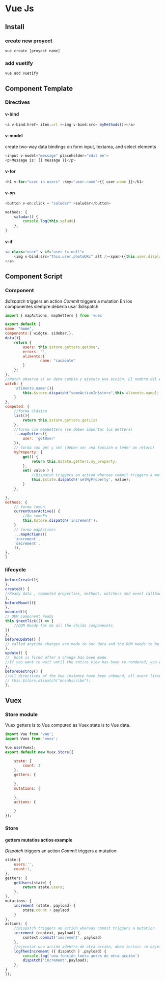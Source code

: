 # Vue Js

## Install

### create new proyect

`vue create [proyect name]`

### add vuetify 
`vue add vuetify`

## Component Template
### Directives
#### v-bind
```javascript
<a v-bind:href= item.url ><img v-bind:src= myMethods()></a>
```

#### v-model
create two-way data bindings on form input, textarea, and select elements

```javascript
<input v-model="message" placeholder="edit me">
<p>Message is: {{ message }}</p>
```

#### v-for
```javascript
<h1 v-for="user in users" :key="user.name">{{ user.name }}</h1>
```

#### v-on
```javascript
<button v-on:click = "saludar" >saludar</button>
```

```javascript
methods: {
	saludar() {
		console.log(this.saludo)
	},
}
```
#### v-if
```javascript
<a class="user" v-if="user != null">
	<img v-bind:src="this.user.photoURL" alt /><span>{{this.user.displayName}}</span>
</a>
```

## Component Script

### Component
*$dispatch* triggers an action 
*Commit* triggers a mutation
En los componentes siempre debería usar $dispatch

```javascript
import { mapActions, mapGetters } from 'vuex'

export default {
name: "home",
components:{ widgte, sidebar,},
data(){
	return {
		users: this.$store.getters.getUser,
		errors: "",
		alimento:{
				name: "cacaoate"
		}
	};
},
//Watch observa si un dato cambia y ejecuta una acción. El nombre del watch es igual al dato observado.
watch: {
	'alimento.name'(){
		this.$store.dispatch("someActionIn$store",this.alimento.name);
	}
},
computed: {
	//forma clásica
	list(){ 
		return this.$store.getters.getList
	},
	//forma con mapGetters (se deben importar los Getters)
	...mapGetters({
		user: 'getUser'
	}),
	// forma con get y set (deben ser una función o tener un return)
	myProperty: {
		get() {
			return this.$state.getters.my_property;
		},
		set( value ) {
			//Dispatch triggers an action whereas commit triggers a mutation
			this.$state.dispatch('setMyProperty', value);
		}
	},

},
methods: {
	// forma común
	currentUserActive() {
		//Do someFn
		this.$store.dispatch('increment');
	}
	// forma mapActions
	...mapActions([
	'increment',
	'decrement',
	]),
},		
}

```

### lifecycle 

```javascript
beforeCreate(){
},
created() {
//Ready data , computed properties, methods, watchers and event callbacks 
},
beforeMount(){
},
mounted(){
// DOM component ready
this.$nextTick(() => {
	//DOM Ready for de all the childs componenets
})	
},
beforeUpdate() {
// called anytime changes are made to our data and the DOM needs to be updated, right before the DOM is patched
},
update() {
//  hook is fired after a change has been made.
//If you want to wait until the entire view has been re-rendered, you can use vm.$nextTick inside of updated:
},
beforeDestroy() {
//all directives of the Vue instance have been unbound, all event listeners have been removed, and all child Vue instances have also been destroyed.
// this.$store.dispatch("unsubscribe");
},

```

## Vuex 

### Store module
Vuex getters is to Vue computed as Vuex state is to Vue data.

```javascript
import Vue from 'vue'; 
import Vuex from 'vuex';

Vue.use(Vuex);
export default new Vuex.Store({	

	state: {
		count: 2
	},
	getters: {
		
	},
	mutations: {
		
	},
	actions: {

	}
});

```


### Store

#### getters mutatios actios example
*Dispatch* triggers an action 
*Commit* triggers a mutation

```javascript
state:{
	users:'',
	count:1,
},
getters: {
	getUsers(state) {
		return state.users;
	},
},
mutations: {
	increment (state, payload) {
		state.count + paylaod
	}
},
actions: {
	//Dispatch triggers an action whereas commit triggers a mutation
	increment (context, payload) {
		context.commit('increment', payload)
	},
	//ejecutar una acción adentro de otra acción, debo incluir un objeto con dispatch como parámetro de la acción
	logThenIncrement ({ dispatch } ,payload) {
		console.log('una función tonta antes de otra acción')
		dispatch("increment",payload);
	},
}
});

```
